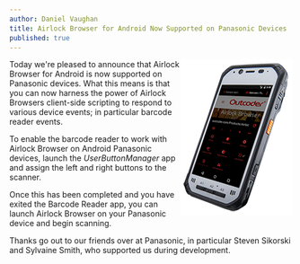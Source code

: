 ```yaml
---
author: Daniel Vaughan
title: Airlock Browser for Android Now Supported on Panasonic Devices
published: true
---
```


<img src="/Blog/Images/PostImages/2017-12-08-Support-For-Panasonic-Devices/AirlockBrowserOnFZ-N1.png" alt="Airlock Browser on FZ-N1"
align="right" />
Today we're pleased to announce that Airlock Browser for Android is now supported
on Panasonic devices. What this means is that you can now harness the power
of Airlock Browsers client-side scripting to respond to various device events; in particular
barcode reader events.

To enable the barcode reader to work with Airlock Browser on Android Panasonic devices, launch the *UserButtonManager* app 
and assign the left and right buttons to the scanner.
 
Once this has been completed and you have exited the Barcode Reader app, 
you can launch Airlock Browser on your Panasonic device and begin scanning.

Thanks go out to our friends over at Panasonic, in particular Steven Sikorski and Sylvaine Smith,
who supported us during development.

